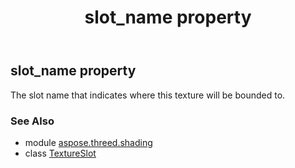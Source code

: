 ﻿---
title: slot_name property
second_title: Aspose.3D for Python via .NET API References
description: 
type: docs
weight: 30
url: /python-net/aspose.threed.shading/textureslot/slot_name/
is_root: false
---

## slot_name property


The slot name that indicates where this texture will be bounded to.

### See Also
* module [aspose.threed.shading](../../)
* class [TextureSlot](/3d/python-net/aspose.threed.shading/textureslot)
